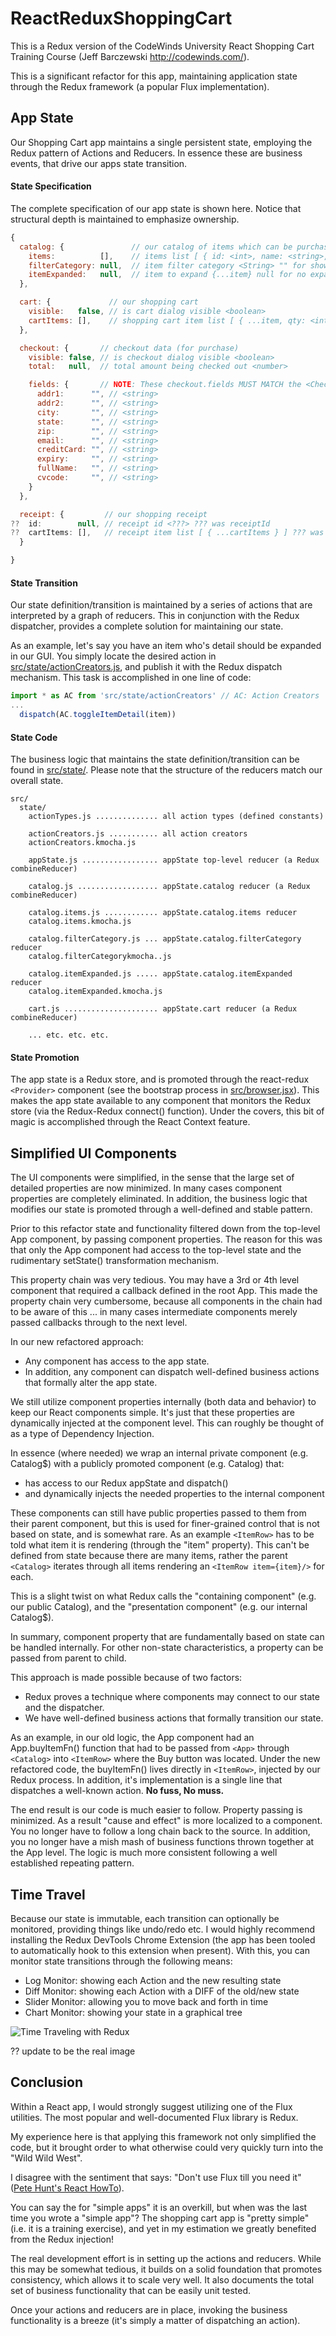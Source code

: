 # ReactReduxShoppingCart

This is a Redux version of the CodeWinds University React Shopping
Cart Training Course (Jeff Barczewski http://codewinds.com/).

This is a significant refactor for this app, maintaining application
state through the Redux framework (a popular Flux implementation).

## App State

Our Shopping Cart app maintains a single persistent state, employing
the Redux pattern of Actions and Reducers.  In essence these are
business events, that drive our apps state transition.


#### State Specification

The complete specification of our app state is shown here.  Notice
that structural depth is maintained to emphasize ownership.

```javascript
{
  catalog: {               // our catalog of items which can be purchased
    items:          [],    // items list [ { id: <int>, name: <string>, price: <int>, img: <string>, category: <string>, desc: <string>, details: <string> ]
    filterCategory: null,  // item filter category <String> "" for show all
    itemExpanded:   null,  // item to expand {...item} null for no expansion
  },

  cart: {             // our shopping cart
    visible:   false, // is cart dialog visible <boolean>
    cartItems: [],    // shopping cart item list [ { ...item, qty: <int> } ]
  },

  checkout: {       // checkout data (for purchase)
    visible: false, // is checkout dialog visible <boolean>
    total:   null,  // total amount being checked out <number>

    fields: {       // NOTE: These checkout.fields MUST MATCH the <Checkout> form field names
      addr1:      "", // <string>
      addr2:      "", // <string>
      city:       "", // <string>
      state:      "", // <string>
      zip:        "", // <string>
      email:      "", // <string>
      creditCard: "", // <string>
      expiry:     "", // <string>
      fullName:   "", // <string>
      cvcode:     "", // <string>
    }
  },

  receipt: {         // our shopping receipt
??  id:        null, // receipt id <???> ??? was receiptId
??  cartItems: [],   // receipt item list [ { ...cartItems } ] ??? was receiptItems
  }

}
```

#### State Transition

Our state definition/transition is maintained by a series of actions
that are interpreted by a graph of reducers.  This in
conjunction with the Redux dispatcher, provides a complete solution
for maintaining our state.

As an example, let's say you have an item who's detail should be
expanded in our GUI.  You simply locate the desired action
in [src/state/actionCreators.js](./src/state/actionCreators.js),
and publish it with the Redux dispatch mechanism.  This task is
accomplished in one line of code:

```javascript
import * as AC from 'src/state/actionCreators' // AC: Action Creators
...
  dispatch(AC.toggleItemDetail(item))
```


#### State Code

The business logic that maintains the state definition/transition can
be found in [src/state/](./src/state/).  Please note that the
structure of the reducers match our overall state.

```
src/
  state/
    actionTypes.js .............. all action types (defined constants)

    actionCreators.js ........... all action creators
    actionCreators.kmocha.js

    appState.js ................. appState top-level reducer (a Redux combineReducer)

    catalog.js .................. appState.catalog reducer (a Redux combineReducer)

    catalog.items.js ............ appState.catalog.items reducer
    catalog.items.kmocha.js

    catalog.filterCategory.js ... appState.catalog.filterCategory reducer
    catalog.filterCategorykmocha..js

    catalog.itemExpanded.js ..... appState.catalog.itemExpanded reducer
    catalog.itemExpanded.kmocha.js

    cart.js ..................... appState.cart reducer (a Redux combineReducer)

    ... etc. etc. etc.
```


#### State Promotion

The app state is a Redux store, and is promoted through the
react-redux `<Provider>` component (see the bootstrap process in
[src/browser.jsx](./src/browser.jsx)).  This makes the app state available to any
component that monitors the Redux store (via the Redux-Redux connect()
function).  Under the covers, this bit of magic is accomplished
through the React Context feature.


## Simplified UI Components

The UI components were simplified, in the sense that the large set of
detailed properties are now minimized.  In many cases component
properties are completely eliminated.  In addition, the business logic
that modifies our state is promoted through a well-defined and stable
pattern.

Prior to this refactor state and functionality filtered down from the
top-level App component, by passing component properties.  The reason
for this was that only the App component had access to the top-level
state and the rudimentary setState() transformation mechanism.

This property chain was very tedious.  You may have a 3rd or 4th level
component that required a callback defined in the root App.  This made
the property chain very cumbersome, because all components in the chain had
to be aware of this ... in many cases intermediate components merely
passed callbacks through to the next level.

In our new refactored approach:
 - Any component has access to the app state.
 - In addition, any component can dispatch well-defined business
   actions that formally alter the app state.

We still utilize component properties internally (both data and
behavior) to keep our React components simple.  It's just that these
properties are dynamically injected at the component level.  This can
roughly be thought of as a type of Dependency Injection.

In essence (where needed) we wrap an internal private component
(e.g. Catalog$) with a publicly promoted component (e.g. Catalog)
that:
 - has access to our Redux appState and dispatch()
 - and dynamically injects the needed properties to the internal component

These components can still have public properties passed to them from their
parent component, but this is used for finer-grained control that is
not based on state, and is somewhat rare.  As an example `<ItemRow>` has
to be told what item it is rendering (through the "item" property).
This can't be defined from state because there are many items, rather
the parent `<Catalog>` iterates through all items rendering an `<ItemRow
item={item}/>` for each.

This is a slight twist on what Redux calls the "containing component"
(e.g. our public Catalog), and the "presentation component" (e.g. our
internal Catalog$).

In summary, component property that are fundamentally based on state
can be handled internally. For other non-state characteristics, a
property can be passed from parent to child.

This approach is made possible because of two factors:
 - Redux proves a technique where components may connect to our state and the dispatcher.
 - We have well-defined business actions that formally transition our state.

As an example, in our old logic, the App component had an
App.buyItemFn() function that had to be passed from `<App>` through
`<Catalog>` into `<ItemRow>` where the Buy button was located.  Under
the new refactored code, the buyItemFn() lives directly in
`<ItemRow>`, injected by our Redux process.  In addition, it's
implementation is a single line that dispatches a well-known action.
**No fuss, No muss.**

The end result is our code is much easier to follow.  Property passing
is minimized.  As a result "cause and effect" is more localized to a
component.  You no longer have to follow a long chain back to the
source.  In addition, you no longer have a mish mash of business
functions thrown together at the App level.  The logic is much more
consistent following a well established repeating pattern.





## Time Travel

Because our state is immutable, each transition can optionally be
monitored, providing things like undo/redo etc.  I would highly
recommend installing the Redux DevTools Chrome Extension (the app has
been tooled to automatically hook to this extension when present).
With this, you can monitor state transitions through the following
means:

- Log Monitor: showing each Action and the new resulting state
- Diff Monitor: showing each Action with a DIFF of the old/new state
- Slider Monitor: allowing you to move back and forth in time
- Chart Monitor: showing your state in a graphical tree

![Time Traveling with Redux](./doc/reduxTimeTravel.png "Time Traveling with Redux")

?? update to be the real image


## Conclusion

Within a React app, I would strongly suggest utilizing one of the Flux
utilities.  The most popular and well-documented Flux library is
Redux.

My experience here is that applying this framework not only simplified
the code, but it brought order to what otherwise could very quickly
turn into the "Wild Wild West".

I disagree with the sentiment that says: "Don't use Flux till you need
it" ([Pete Hunt's React
HowTo](https://github.com/petehunt/react-howto)).

You can say the for "simple apps" it is an overkill, but when was the
last time you wrote a "simple app"?  The shopping cart app is "pretty
simple" (i.e. it is a training exercise), and yet in my estimation we
greatly benefited from the Redux injection!

The real development effort is in setting up the actions and reducers.
While this may be somewhat tedious, it builds on a solid foundation
that promotes consistency, which allows it to scale very well.  It
also documents the total set of business functionality that can be
easily unit tested.

Once your actions and reducers are in place, invoking the business
functionality is a breeze (it's simply a matter of dispatching an
action).
